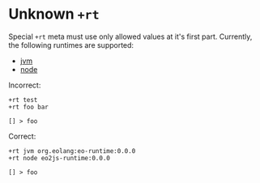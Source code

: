 # Unknown `+rt`

Special `+rt` meta must use only allowed values at it's first part. Currently,
the following runtimes are supported:

* [jvm](https://github.com/objectionary/eo)
* [node](https://github.com/objectionary/eo2js)

Incorrect:

```eo
+rt test
+rt foo bar

[] > foo
```

Correct:

```eo
+rt jvm org.eolang:eo-runtime:0.0.0
+rt node eo2js-runtime:0.0.0

[] > foo
```
